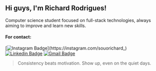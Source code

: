 ## Hi guys, I'm Richard Rodrigues!

Computer science student focused on full-stack technologies, always aiming to improve and learn new skills.

#### For contact:
[![Instagram Badge](https://img.shields.io/badge/-souorichard_-006045?style=flat-square&logo=Instagram&logoColor=white&link=https://instagram.com/souorichard_)](https://instagram.com/souorichard_)
[![Linkedin Badge](https://img.shields.io/badge/-Richard%20Rodrigues-006045?style=flat-square&logo=Linkedin&logoColor=white&link=https://www.linkedin.com/in/richdrodrigues)](https://www.linkedin.com/in/richdrodrigues)
[![Gmail Badge](https://img.shields.io/badge/-rodrigues.lpta@gmail.com-006045?style=flat-square&logo=Gmail&logoColor=white&link=mailto:rodrigues.lpta@gmail.com)](mailto:rodrigues.lpta@gmail.com)

>Consistency beats motivation. Show up, even on the quiet days.
